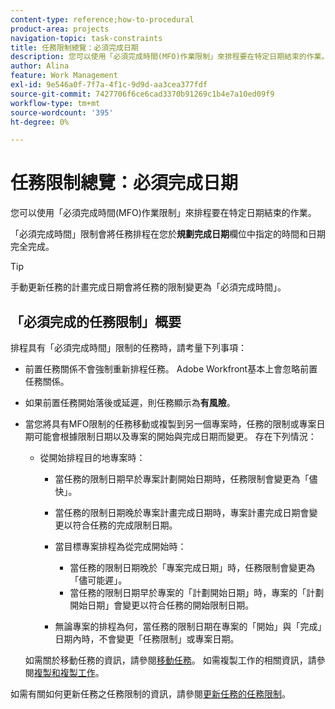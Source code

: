 ```yaml
---
content-type: reference;how-to-procedural
product-area: projects
navigation-topic: task-constraints
title: 任務限制總覽：必須完成日期
description: 您可以使用「必須完成時間(MFO)作業限制」來排程要在特定日期結束的作業。
author: Alina
feature: Work Management
exl-id: 9e546a0f-7f7a-4f1c-9d9d-aa3cea377fdf
source-git-commit: 7427706f6ce6cad3370b91269c1b4e7a10ed09f9
workflow-type: tm+mt
source-wordcount: '395'
ht-degree: 0%

---
```


# 任務限制總覽：必須完成日期

您可以使用「必須完成時間(MFO)作業限制」來排程要在特定日期結束的作業。

「必須完成時間」限制會將任務排程在您於&#x200B;**規劃完成日期**&#x200B;欄位中指定的時間和日期完全完成。

>[!TIP]
>
>手動更新任務的計畫完成日期會將任務的限制變更為「必須完成時間」。

## 「必須完成的任務限制」概要

排程具有「必須完成時間」限制的任務時，請考量下列事項：

* 前置任務關係不會強制重新排程任務。 Adobe Workfront基本上會忽略前置任務關係。
* 如果前置任務開始落後或延遲，則任務顯示為&#x200B;**有風險**。

* 當您將具有MFO限制的任務移動或複製到另一個專案時，任務的限制或專案日期可能會根據限制日期以及專案的開始與完成日期而變更。 存在下列情況：

   * 從開始排程目的地專案時：

      * 當任務的限制日期早於專案計劃開始日期時，任務限制會變更為「儘快」。
      * 當任務的限制日期晚於專案計畫完成日期時，專案計畫完成日期會變更以符合任務的完成限制日期。

      * 當目標專案排程為從完成開始時：

         * 當任務的限制日期晚於「專案完成日期」時，任務限制會變更為「儘可能遲」。
         * 當任務的限制日期早於專案的「計劃開始日期」時，專案的「計劃開始日期」會變更以符合任務的開始限制日期。

      * 無論專案的排程為何，當任務的限制日期在專案的「開始」與「完成」日期內時，不會變更「任務限制」或專案日期。

  如需關於移動任務的資訊，請參閱[移動任務](../../../manage-work/tasks/manage-tasks/move-tasks.md)。 如需複製工作的相關資訊，請參閱[複製和複製工作](../../../manage-work/tasks/manage-tasks/copy-and-duplicate-tasks.md)。

如需有關如何更新任務之任務限制的資訊，請參閱[更新任務的任務限制](../../../manage-work/tasks/task-constraints/update-task-constraint-of-task.md)。

<!--
<div data-mc-conditions="QuicksilverOrClassic.Draft mode">
<h2>Use the Must Finish On Task Constraint</h2>
<p>To update the Task Constraint to Must Finish On:</p>
<ol>
<li value="1">Go to a task whose Task Constraint you want to update.</li>
<li value="2"> <p data-mc-conditions="QuicksilverOrClassic.Quicksilver">Click the <strong>More</strong> icon <img src="assets/qs-more-icon-on-an-object.png"> next to the task name, then click <strong>Edit</strong>.</p> </li>
<li value="3">In the <strong>Overview</strong> section, expand the <strong>Task Constraint</strong> drop-down menu.</li>
<li value="4"> <p>Select <strong>Must Finish On</strong>.</p> </li>
<li value="5"> <p>Specify a <strong>Planned Completion Date</strong>.</p> <p>The task must complete by this date, and no later than this date. </p> </li>
<li value="6">Click <strong>Save Changes</strong>. </li>
</ol>
</div>
-->
